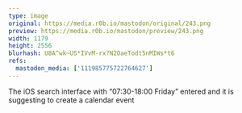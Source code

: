 ```yaml
---
type: image
original: https://media.r0b.io/mastodon/original/243.png
preview: https://media.r0b.io/mastodon/preview/243.png
width: 1179
height: 2556
blurhash: U8A^wk~US*IVvM-rx?N2OaeTodt5nMIWs*t6
refs:
  mastodon_media: ['111985775722764627']
---
```


The iOS search interface with “07:30-18:00 Friday” entered and it is suggesting to create a calendar event
